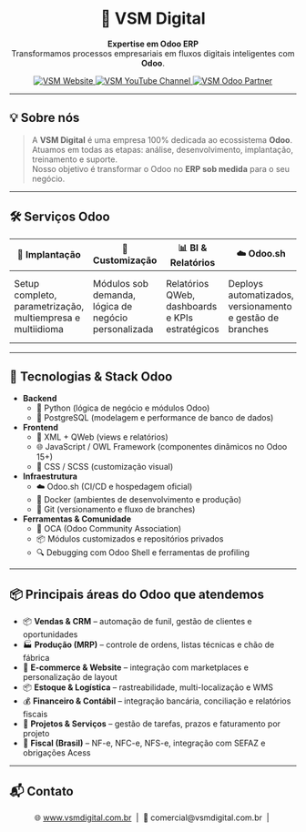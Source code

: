 <!-- VSM - README moderno e técnico -->

<h1 align="center">
   🚀 VSM Digital
</h1>

<p align="center">
  <strong>Expertise em Odoo ERP</strong><br>
  Transformamos processos empresariais em fluxos digitais inteligentes com <strong>Odoo</strong>.
</p>

<p align="center">
  <a href="https://www.vsmdigital.com.br">
    <img src="https://img.shields.io/badge/VSM-Website-34B8DB?style=for-the-badge&logo=google-chrome&logoColor=white" alt="VSM Website">
  </a>
  <a href="https://www.youtube.com/@vs-consultoria/">
    <img src="https://img.shields.io/badge/YouTube-Channel-FF0000?style=for-the-badge&logo=youtube&logoColor=white" alt="VSM YouTube Channel">
  </a>
  <a href="https://www.odoo.com/pt_BR/partners/vinicius-carvalho-da-silveira-consultoria-14886290">
    <img src="https://img.shields.io/badge/Odoo-Partner-714B67?style=for-the-badge&logo=odoo&logoColor=white" alt="VSM Odoo Partner">
  </a>
</p>

---

## 💡 Sobre nós

> A **VSM Digital** é uma empresa 100% dedicada ao ecossistema **Odoo**.  
> Atuamos em todas as etapas: análise, desenvolvimento, implantação, treinamento e suporte.  
> Nosso objetivo é transformar o Odoo no **ERP sob medida** para o seu negócio.

---

## 🛠️ Serviços Odoo

| 💼 Implantação | 🧩 Customização | 📊 BI & Relatórios | ☁️ Odoo.sh | 🔌 Integrações |
|---------------|----------------|--------------------|------------|----------------|
| Setup completo, parametrização, multiempresa e multiidioma | Módulos sob demanda, lógica de negócio personalizada | Relatórios QWeb, dashboards e KPIs estratégicos | Deploys automatizados, versionamento e gestão de branches | Integrações com APIs, marketplaces, ERPs e gateways de pagamento |

---

## 🧬 Tecnologias & Stack Odoo

- **Backend**
  - 🐍 Python (lógica de negócio e módulos Odoo)
  - 🐘 PostgreSQL (modelagem e performance de banco de dados)
- **Frontend**
  - 🧾 XML + QWeb (views e relatórios)
  - 🌐 JavaScript / OWL Framework (componentes dinâmicos no Odoo 15+)
  - 🎨 CSS / SCSS (customização visual)
- **Infraestrutura**
  - ☁️ Odoo.sh (CI/CD e hospedagem oficial)
  - 🐳 Docker (ambientes de desenvolvimento e produção)
  - 🔄 Git (versionamento e fluxo de branches)
- **Ferramentas & Comunidade**
  - 🤝 OCA (Odoo Community Association)
  - 📦 Módulos customizados e repositórios privados
  - 🔍 Debugging com Odoo Shell e ferramentas de profiling

---

## 📦 Principais áreas do Odoo que atendemos

- 📦 **Vendas & CRM** – automação de funil, gestão de clientes e oportunidades
- 🏭 **Produção (MRP)** – controle de ordens, listas técnicas e chão de fábrica
- 🛒 **E-commerce & Website** – integração com marketplaces e personalização de layout
- 📦 **Estoque & Logística** – rastreabilidade, multi-localização e WMS
- 💰 **Financeiro & Contábil** – integração bancária, conciliação e relatórios fiscais
- 📑 **Projetos & Serviços** – gestão de tarefas, prazos e faturamento por projeto
- 🧾 **Fiscal (Brasil)** – NF-e, NFC-e, NFS-e, integração com SEFAZ e obrigações Acess

---

## 📬 Contato

<p align="center">
  🌐 <a href="https://www.vsmdigital.com.br">www.vsmdigital.com.br</a> &nbsp;|&nbsp;
  📧 comercial@vsmdigital.com.br &nbsp;|&nbsp;
</p>
